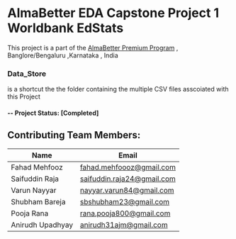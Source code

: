 # AlmaBetter EDA Capstone Project 1 Worldbank EdStats

This project is a part of the [AlmaBetter Premium Program](https://www.almabetter.com/) , 
Banglore/Bengaluru ,Karnataka , India

### Data_Store
 is a shortcut the the folder containing the multiple CSV files asscoiated with this Project


#### -- Project Status: [Completed]


## Contributing Team Members:

|Name     |  Email   | 
|---------|-----------------|
|Fahad Mehfooz |    fahad.mehfoooz@gmail.com    |
|Saifuddin Raja |     saifuddin.raja24@gmail.com    |
|Varun Nayyar |     nayyar.varun84@gmail.com    |
|Shubham Bareja |     sbshubham23@gmail.com    |
|Pooja Rana |     rana.pooja800@gmail.com    |
|Anirudh Upadhyay |     anirudh31ajm@gmail.com    |
